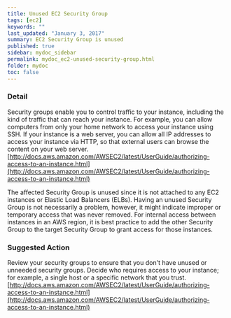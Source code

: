 ```yaml
---
title: Unused EC2 Security Group
tags: [ec2]
keywords: ""
last_updated: "January 3, 2017"
summary: EC2 Security Group is unused 
published: true
sidebar: mydoc_sidebar
permalink: mydoc_ec2-unused-security-group.html
folder: mydoc
toc: false
---
```


### Detail  
Security groups enable you to control traffic to your instance, including the kind of traffic that can reach your instance. For example, you can allow computers from only your home network to access your instance using SSH. If your instance is a web server, you can allow all IP addresses to access your instance via HTTP, so that external users can browse the content on your web server.  
[http://docs.aws.amazon.com/AWSEC2/latest/UserGuide/authorizing-access-to-an-instance.html](http://docs.aws.amazon.com/AWSEC2/latest/UserGuide/authorizing-access-to-an-instance.html)

The affected Security Group is unused since it is not attached to any EC2 instances or Elastic Load Balancers (ELBs). Having an unused Security Group is not necessarily a problem, however, it might indicate improper or temporary access that was never removed. For internal access between instances in an AWS region, it is best practice to add the other Security Group to the target Security Group to grant access for those instances.  

### Suggested Action  
Review your security groups to ensure that you don't have unused or unneeded security groups. Decide who requires access to your instance; for example, a single host or a specific network that you trust.  
[http://docs.aws.amazon.com/AWSEC2/latest/UserGuide/authorizing-access-to-an-instance.html](http://docs.aws.amazon.com/AWSEC2/latest/UserGuide/authorizing-access-to-an-instance.html)
